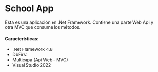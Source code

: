 # School App

Esta es una aplicación en .Net Framework. Contiene una parte Web Api y otra MVC que consume los métodos.

#### Características:
- .Net Framework 4.8
- DbFirst
- Multicapa (Api Web - MVC)
- Visual Studio 2022
